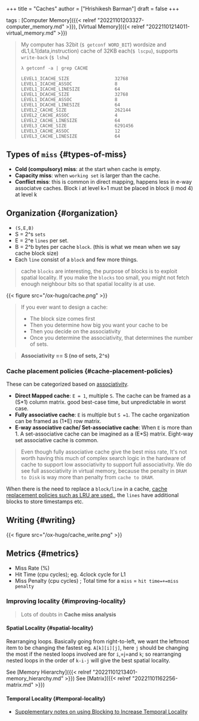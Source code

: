 +++
title = "Caches"
author = ["Hrishikesh Barman"]
draft = false
+++

tags
: [Computer Memory]({{< relref "20221101203327-computer_memory.md" >}}), [Virtual Memory]({{< relref "20221101214011-virtual_memory.md" >}})

> My computer has 32bit (`$ getconf WORD_BIT`) wordsize and dL1,iL1(data,instruction) cache of 32KB each(`$ lscpu`), supports `write-back` (`$ lshw`)
>
> ```shell
> λ getconf -a | grep CACHE
>
> LEVEL1_ICACHE_SIZE                 32768
> LEVEL1_ICACHE_ASSOC                8
> LEVEL1_ICACHE_LINESIZE             64
> LEVEL1_DCACHE_SIZE                 32768
> LEVEL1_DCACHE_ASSOC                8
> LEVEL1_DCACHE_LINESIZE             64
> LEVEL2_CACHE_SIZE                  262144
> LEVEL2_CACHE_ASSOC                 4
> LEVEL2_CACHE_LINESIZE              64
> LEVEL3_CACHE_SIZE                  6291456
> LEVEL3_CACHE_ASSOC                 12
> LEVEL3_CACHE_LINESIZE              64
> ```


## Types of `miss` {#types-of-miss}

-   **Cold (compulsory) miss**: at the start when cache is empty.
-   **Capacity miss**: when `working set` is larger than the cache.
-   **Conflict miss**: this is common in direct mapping, happens less in e-way associatve caches. Block i at level k+1 must be placed in block (i mod 4) at level k


## Organization {#organization}

-   `(S,E,B)`
-   S = 2^s `sets`
-   E = 2^e `lines` per set.
-   B = 2^b bytes per cache `block`. (this is what we mean when we say cache block size)
-   Each `line` consist of a `block` and few more things.

> cache `blocks` are interesting, the purpose of blocks is to exploit spatial locality. If you make the `blocks` too small, you might not fetch enough neighbour bits so that spatial locality is at use.

{{< figure src="/ox-hugo/cache.png" >}}

> If you ever want to design a cache:
>
> -   The block size comes first
> -   Then you determine how big you want your cache to be
> -   Then you decide on the associativity
> -   Once you determine the associativity, that determines the number of sets.

<!--quoteend-->

> **Associativity == S (no of sets, 2^s)**


### Cache placement policies {#cache-placement-policies}

These can be categorized based on [associativity](https://en.wikipedia.org/wiki/CPU_cache#Associativity).

-   **Direct Mapped cache**: `E = 1`, multiple `S`. The cache can be framed as a (S\*1) column matrix. good best-case time, but unpredictable in worst case.
-   **Fully associative cache**: `E` is multiple but `S =1`. The cache organization can be framed as (1\*E) row matrix.
-   **E-way associative cache/ Set-associative cache**: When `E` is more than 1. A set-associative cache can be imagined as a (E\*S) matrix. Eight-way set associative cache is common.

> Even though fully associative cache give the best miss rate, It's not worth having this much of complex search logic in the hardware of cache to support low associativity to support full associativity. We do see full associativity in virtual memory, because the penalty in `DRAM to Disk` is way more than penalty from `cache to DRAM`.

When there is the need to replace a `block/line` in a cache, [cache replacement policies such as LRU are used.](https://en.wikipedia.org/wiki/Cache_replacement_policies), the `lines` have additional blocks to store timestamps etc.


## Writing {#writing}

{{< figure src="/ox-hugo/cache_write.png" >}}


## Metrics {#metrics}

-   Miss Rate (%)
-   Hit Time (cpu cycles); eg. 4clock cycle for L1
-   Miss Penalty (cpu cycles) ; Total time for a `miss` = `hit time=+=miss penalty`


### Improving locality {#improving-locality}

> Lots of doubts in **Cache miss analysis**


#### Spatial Locality {#spatial-locality}

Rearranging loops. Basically going from right-to-left, we want the leftmost item to be changing the fastest eg. `A[k][i][j]`, here `j` should be changing the most if the nested loops involved are for `i`,=j=and `k`; so rearranging nested loops in the order of `k-i-j` will give the best spatial locality.

See [Memory Hierarchy]({{< relref "20221101213401-memory_hierarchy.md" >}})
See [Matrix]({{< relref "20221101162256-matrix.md" >}})


#### Temporal Locality {#temporal-locality}

-   [Supplementary notes on using Blocking to Increase Temporal Locality](/ox-hugo/waside-blocking.pdf)
